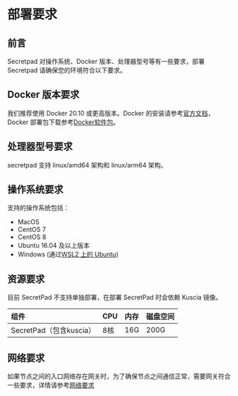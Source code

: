 # 部署要求


## 前言
Secretpad 对操作系统、Docker 版本、处理器型号等有一些要求，部署 Secretpad 请确保您的环境符合以下要求。

## Docker 版本要求

我们推荐使用 Docker 20.10 或更高版本。Docker 的安装请参考[官方文档](https://docs.docker.com/engine/install/)，Docker 部署包下载参考[Docker软件包](https://download.docker.com/linux/centos/7/x86_64/stable/Packages/)。

## 处理器型号要求

secretpad 支持 linux/amd64 架构和 linux/arm64 架构。

## 操作系统要求
支持的操作系统包括：
* MacOS
* CentOS 7
* CentOS 8
* Ubuntu 16.04 及以上版本
* Windows (通过[WSL2 上的 Ubuntu](https://docs.microsoft.com/en-us/windows/wsl/install-win10))

## 资源要求

目前 SecretPad 不支持单独部署，在部署 SecretPad 时会依赖 Kuscia 镜像。

| 组件                  | CPU | 内存  | 磁盘空间 |
|:--------------------|:----|:----|:-----|
| SecretPad（包含kuscia） | 8核  | 16G | 200G |

## 网络要求
如果节点之间的入口网络存在网关时，为了确保节点之间通信正常，需要网关符合一些要求，详情请参考[网络要求](https://www.secretflow.org.cn/zh-CN/docs/kuscia/v0.7.0b0/deployment/networkrequirements)